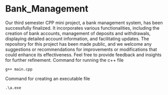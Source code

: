 # Bank_Management

Our third semester CPP mini project, a bank management system, has been successfully finalized. It incorporates various functionalities, including the creation of bank accounts, management of deposits and withdrawals, displaying detailed account information, and facilitating updates. The repository for this project has been made public, and we welcome any suggestions or recommendations for improvements or modifications that could enhance its effectiveness. Feel free to provide feedback and insights for further refinement.
Command for running the c++ file

```shell
g++ main.cpp
```

Command for creating an executable file

```shell
.\a.exe
```
